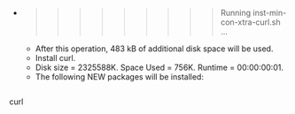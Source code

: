 * >>>>>>>>> Running inst-min-con-xtra-curl.sh ...
  * After this operation, 483 kB of additional disk space will be used.
  * Install curl.
  * Disk size = 2325588K. Space Used = 756K. Runtime = 00:00:00:01.
  * The following NEW packages will be installed:
  ```bash
curl
  ```
